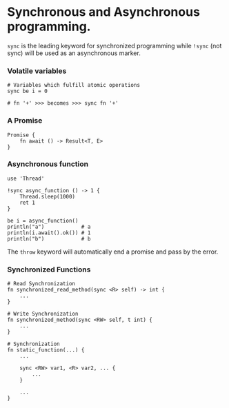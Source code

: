 # Synchronous and Asynchronous programming.

`sync` is the leading keyword for synchronized programming while `!sync` (not sync) will be used as an asynchronous marker.

### Volatile variables

```
# Variables which fulfill atomic operations
sync be i = 0

# fn '+' >>> becomes >>> sync fn '+'
```

### A Promise

```
Promise {
    fn await () -> Result<T, E>
}
```

### Asynchronous function

```
use 'Thread'

!sync async_function () -> 1 {
    Thread.sleep(1000)
    ret 1
}

be i = async_function()
println("a")            # a
println(i.await().ok()) # 1
println("b")            # b
```

The `throw` keyword will automatically end a promise and pass by the error.

### Synchronized Functions

```
# Read Synchronization
fn synchronized_read_method(sync <R> self) -> int {
    ...
}

# Write Synchronization
fn synchronized_method(sync <RW> self, t int) {
    ...
}

# Synchronization
fn static_function(...) {
    ...
    
    sync <RW> var1, <R> var2, ... {
        ...
    }
    
    ...
}
```
